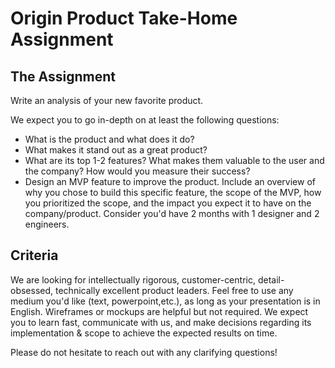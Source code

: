 # Origin Product Take-Home Assignment

## The Assignment
Write an analysis of your new favorite product.

We expect you to go in-depth on at least the following questions:

- What is the product and what does it do?
- What makes it stand out as a great product?
- What are its top 1-2 features? What makes them valuable to the user and the company? How would you measure their success?
- Design an MVP feature to improve the product. Include an overview of why you chose to build this specific feature, the scope of the MVP, how you prioritized the scope, and the impact you expect it to have on the company/product. Consider you'd have 2 months with 1 designer and 2 engineers.

## Criteria
We are looking for intellectually rigorous, customer-centric, detail-obsessed, technically excellent product leaders. Feel free to use any medium you'd like (text, powerpoint,etc.), as long as your presentation is in English. Wireframes or mockups are helpful but not required. We expect you to learn fast, communicate with us, and make decisions regarding its implementation & scope to achieve the expected results on time.

Please do not hesitate to reach out with any clarifying questions!

